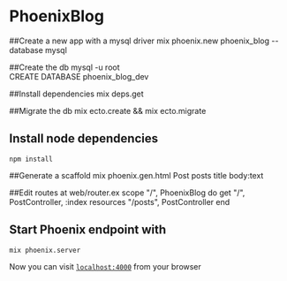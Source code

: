 # PhoenixBlog

##Create a new app with a mysql driver 
	mix phoenix.new phoenix_blog --database mysql

##Create the db
	mysql -u root  
	CREATE DATABASE phoenix_blog_dev


##Install dependencies
	 mix deps.get


##Migrate the db
	mix ecto.create && mix ecto.migrate
	
## Install node dependencies
	npm install

##Generate a scaffold
	mix phoenix.gen.html Post posts title body:text


##Edit routes at web/router.ex
		scope "/", PhoenixBlog do
			get "/", PostController, :index
			resources "/posts", PostController
		end


## Start Phoenix endpoint with 
	mix phoenix.server


Now you can visit [`localhost:4000`](http://localhost:4000) from your browser		